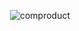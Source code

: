 <p align="center">
  <img src="https://i.postimg.cc/4dkyQfH5/comproduct.png" alt="comproduct" />
</p>
